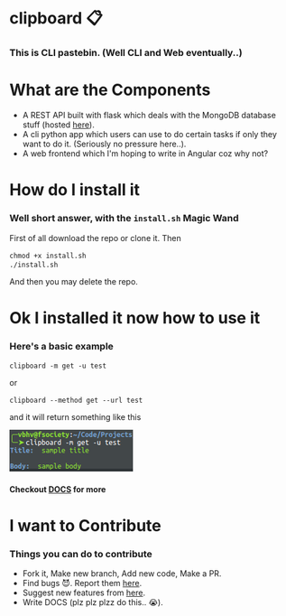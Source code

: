 # clipboard :clipboard:
### This is CLI pastebin. (Well CLI and Web eventually..)

# What are the Components
* A REST API built with flask which deals with the MongoDB database stuff (hosted [here](http://clipboard-api.herokuapp.com)).
* A cli python app which users can use to do certain tasks if only they want to do it. (Seriously no pressure here..).
* A web frontend which I'm hoping to write in Angular coz why not?

# How do I install it

### Well short answer, with the `install.sh` Magic Wand
First of all download the repo or clone it. Then
```
chmod +x install.sh
./install.sh
```
 And then you may delete the repo.

 # Ok I installed it now how to use it
 ### Here's a basic example
```
clipboard -m get -u test
```
or 
```
clipboard --method get --url test
```
and it will return something like this

![Just an image](images/img.png "Basic example of how it's done")


#### Checkout [DOCS](DOCS.md) for more

# I want to Contribute
### Things you can do to contribute
* Fork it, Make new branch, Add new code, Make a PR.
* Find bugs :smiling_imp:. Report them [here](https://github.com/vbhv007/clipboard/issues).
* Suggest new features from [here](https://github.com/vbhv007/clipboard/issues).
* Write DOCS (plz plz plzz do this.. :sob:).

